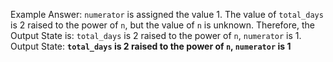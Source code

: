 Example Answer:
`numerator` is assigned the value 1. The value of `total_days` is 2 raised to the power of `n`, but the value of `n` is unknown. Therefore, the Output State is: `total_days` is 2 raised to the power of `n`, `numerator` is 1.
Output State: **`total_days` is 2 raised to the power of `n`, `numerator` is 1**